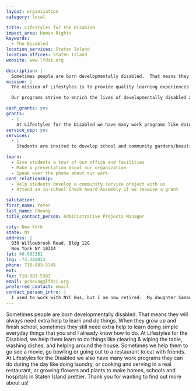 ```yaml
---
layout: organization
category: local

title: Lifestyles for the Disabled
impact_area: Human Rights
keywords: 
  - The Disabled
location_services: Staten Island
location_offices: Staten Island
website: www.lfdsi.org

description: |
  Sometimes people are born developmentally disabled.  That means they will always need extra help to learn and do things.  When they grow up and finish school, sometimes they still need extra help to learn doing simple everyday things that you and I already know how to do.  At Lifestyles for the Disabled, we help them learn to do things like clearing & wiping the table, washing dishes, and helping around the house.  Sometimes we help them to go see a movie, go bowling or going out to a restaurant to eat with friends.  At Lifestyles for the Disabled we also have many work programs they can do during the day  like doing laundry, or cooking and serving in a real restaurant, or growing flowers and plants to make homes, schools and hospitals in Staten Island prettier.  Thank you for wanting to find out more about us!
mission: |
  The mission of Lifestyles is to provide quality learning experiences that will enable all consumers, regardless of their present disabilities, to become productive members of society and live their lives with dignity and as independently as possible.

  Our programs strive to enrich the lives of developmentally disabled adults on Staten Island by helping them access needed services, achieve fulfillment through positive work experiences and enjoy life through travel and entertainment opportunities. A staff of 100 full and part time employees work to help serve upwards of 200 consumers receiving various services, such as Medicaid Service Coordination, Day Habilitation, Recreational Respite, and OPTS.

cash_grants: yes
grants: 
  - |
    At Lifestyles for the Disabled we have many work programs like doing laundry, or cooking and serving in a real restaurant, or growing flowers and plants to make homes, schools and hospitals in Staten Island prettier.  Our Greenhouse Program has special needs that our other programs do not.  When we teach our “disabled workers” to do planting, weeding and potting flowers and vegetables, our equipment sometimes breaks or wears out.  Since we have real greenhouses and large gardens, we need to use “professional grade” tools and equipment that cost more.  They are larger and heavy-duty but due to constant use, these tools and equipment still manage to break or wear-out.  We always need to replace gloves and tools.  We also need to buy pots and trays for plants, seeds, and seedlings and top soil for growing the plants.  Your help is greatly appreciated!
service_opp: yes
services: 
  - |
    Students are invited to develop school and community gardens/beautification service projects with Lifestyles' Greenhouse program.

learn: 
  - Give students a tour of our office and facilities
  - Make a presentation about our organization
  - Speak over the phone about our work
cont_relationship: 
  - Help students develop a community service project with us
  - Attend an in-school Check Award Assembly if we receive a grant

salutation: 
first_name: Peter
last_name: Cheung
title_contact_person: Administrative Projects Manager

city: New York
state: NY
address: |
  930 Willowbrook Road, Bldg 12G  
  New York NY 10314
lat: 40.603381
lng: -74.142013
phone: 718-983-5349
ext: 
fax: 718-983-5383
email: pcheung@lfdsi.org
preferred_contact: email
contact_person_intro: |
  I used to work with NYC Bus, but I am now retired.  My daughter Samantha is one of the special children that need extra time and help to learn to do things.  There are many things she will not ever learn to do.  So the work of Lifestyles has a special meaning for me.  Fall of 2007, I began working part-time with Lifestyles and work mostly on contracts and grants.  A year latter, I became my ageny's contact with the wonderful Penny Harvest program.
---
```

Sometimes people are born developmentally disabled.  That means they will always need extra help to learn and do things.  When they grow up and finish school, sometimes they still need extra help to learn doing simple everyday things that you and I already know how to do.  At Lifestyles for the Disabled, we help them learn to do things like clearing & wiping the table, washing dishes, and helping around the house.  Sometimes we help them to go see a movie, go bowling or going out to a restaurant to eat with friends.  At Lifestyles for the Disabled we also have many work programs they can do during the day  like doing laundry, or cooking and serving in a real restaurant, or growing flowers and plants to make homes, schools and hospitals in Staten Island prettier.  Thank you for wanting to find out more about us!